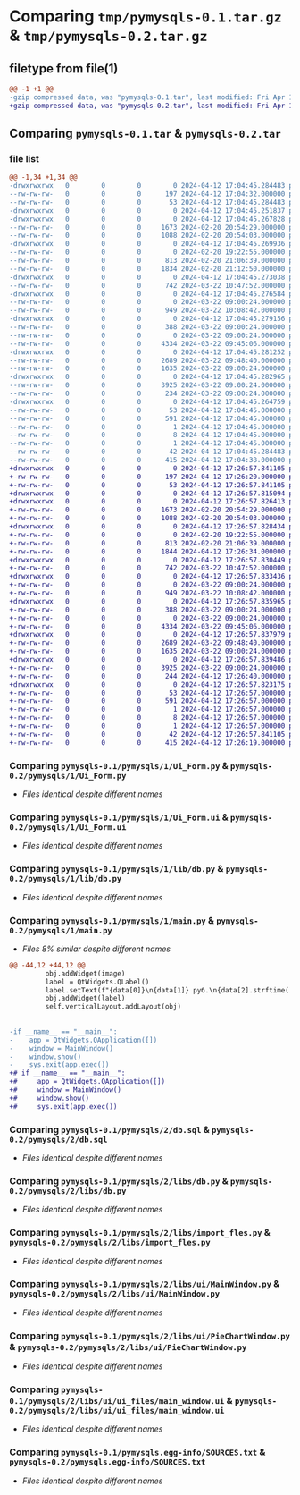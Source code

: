 # Comparing `tmp/pymysqls-0.1.tar.gz` & `tmp/pymysqls-0.2.tar.gz`

## filetype from file(1)

```diff
@@ -1 +1 @@
-gzip compressed data, was "pymysqls-0.1.tar", last modified: Fri Apr 12 17:04:45 2024, max compression
+gzip compressed data, was "pymysqls-0.2.tar", last modified: Fri Apr 12 17:26:57 2024, max compression
```

## Comparing `pymysqls-0.1.tar` & `pymysqls-0.2.tar`

### file list

```diff
@@ -1,34 +1,34 @@
-drwxrwxrwx   0        0        0        0 2024-04-12 17:04:45.284483 pymysqls-0.1/
--rw-rw-rw-   0        0        0      197 2024-04-12 17:04:32.000000 pymysqls-0.1/MANIFEST.in
--rw-rw-rw-   0        0        0       53 2024-04-12 17:04:45.284483 pymysqls-0.1/PKG-INFO
-drwxrwxrwx   0        0        0        0 2024-04-12 17:04:45.251837 pymysqls-0.1/pymysqls/
-drwxrwxrwx   0        0        0        0 2024-04-12 17:04:45.267828 pymysqls-0.1/pymysqls/1/
--rw-rw-rw-   0        0        0     1673 2024-02-20 20:54:29.000000 pymysqls-0.1/pymysqls/1/Ui_Form.py
--rw-rw-rw-   0        0        0     1088 2024-02-20 20:54:03.000000 pymysqls-0.1/pymysqls/1/Ui_Form.ui
-drwxrwxrwx   0        0        0        0 2024-04-12 17:04:45.269936 pymysqls-0.1/pymysqls/1/lib/
--rw-rw-rw-   0        0        0        0 2024-02-20 19:22:55.000000 pymysqls-0.1/pymysqls/1/lib/__init__.py
--rw-rw-rw-   0        0        0      813 2024-02-20 21:06:39.000000 pymysqls-0.1/pymysqls/1/lib/db.py
--rw-rw-rw-   0        0        0     1834 2024-02-20 21:12:50.000000 pymysqls-0.1/pymysqls/1/main.py
-drwxrwxrwx   0        0        0        0 2024-04-12 17:04:45.273038 pymysqls-0.1/pymysqls/2/
--rw-rw-rw-   0        0        0      742 2024-03-22 10:47:52.000000 pymysqls-0.1/pymysqls/2/db.sql
-drwxrwxrwx   0        0        0        0 2024-04-12 17:04:45.276584 pymysqls-0.1/pymysqls/2/libs/
--rw-rw-rw-   0        0        0        0 2024-03-22 09:00:24.000000 pymysqls-0.1/pymysqls/2/libs/__init__.py
--rw-rw-rw-   0        0        0      949 2024-03-22 10:08:42.000000 pymysqls-0.1/pymysqls/2/libs/db.py
-drwxrwxrwx   0        0        0        0 2024-04-12 17:04:45.279156 pymysqls-0.1/pymysqls/2/libs/enums/
--rw-rw-rw-   0        0        0      388 2024-03-22 09:00:24.000000 pymysqls-0.1/pymysqls/2/libs/enums/ImportType.py
--rw-rw-rw-   0        0        0        0 2024-03-22 09:00:24.000000 pymysqls-0.1/pymysqls/2/libs/enums/__init__.py
--rw-rw-rw-   0        0        0     4334 2024-03-22 09:45:06.000000 pymysqls-0.1/pymysqls/2/libs/import_fles.py
-drwxrwxrwx   0        0        0        0 2024-04-12 17:04:45.281252 pymysqls-0.1/pymysqls/2/libs/ui/
--rw-rw-rw-   0        0        0     2689 2024-03-22 09:48:40.000000 pymysqls-0.1/pymysqls/2/libs/ui/MainWindow.py
--rw-rw-rw-   0        0        0     1635 2024-03-22 09:00:24.000000 pymysqls-0.1/pymysqls/2/libs/ui/PieChartWindow.py
-drwxrwxrwx   0        0        0        0 2024-04-12 17:04:45.282965 pymysqls-0.1/pymysqls/2/libs/ui/ui_files/
--rw-rw-rw-   0        0        0     3925 2024-03-22 09:00:24.000000 pymysqls-0.1/pymysqls/2/libs/ui/ui_files/main_window.ui
--rw-rw-rw-   0        0        0      234 2024-03-22 09:00:24.000000 pymysqls-0.1/pymysqls/2/main.py
-drwxrwxrwx   0        0        0        0 2024-04-12 17:04:45.264759 pymysqls-0.1/pymysqls.egg-info/
--rw-rw-rw-   0        0        0       53 2024-04-12 17:04:45.000000 pymysqls-0.1/pymysqls.egg-info/PKG-INFO
--rw-rw-rw-   0        0        0      591 2024-04-12 17:04:45.000000 pymysqls-0.1/pymysqls.egg-info/SOURCES.txt
--rw-rw-rw-   0        0        0        1 2024-04-12 17:04:45.000000 pymysqls-0.1/pymysqls.egg-info/dependency_links.txt
--rw-rw-rw-   0        0        0        8 2024-04-12 17:04:45.000000 pymysqls-0.1/pymysqls.egg-info/requires.txt
--rw-rw-rw-   0        0        0        1 2024-04-12 17:04:45.000000 pymysqls-0.1/pymysqls.egg-info/top_level.txt
--rw-rw-rw-   0        0        0       42 2024-04-12 17:04:45.284483 pymysqls-0.1/setup.cfg
--rw-rw-rw-   0        0        0      415 2024-04-12 17:04:38.000000 pymysqls-0.1/setup.py
+drwxrwxrwx   0        0        0        0 2024-04-12 17:26:57.841105 pymysqls-0.2/
+-rw-rw-rw-   0        0        0      197 2024-04-12 17:26:20.000000 pymysqls-0.2/MANIFEST.in
+-rw-rw-rw-   0        0        0       53 2024-04-12 17:26:57.841105 pymysqls-0.2/PKG-INFO
+drwxrwxrwx   0        0        0        0 2024-04-12 17:26:57.815094 pymysqls-0.2/pymysqls/
+drwxrwxrwx   0        0        0        0 2024-04-12 17:26:57.826413 pymysqls-0.2/pymysqls/1/
+-rw-rw-rw-   0        0        0     1673 2024-02-20 20:54:29.000000 pymysqls-0.2/pymysqls/1/Ui_Form.py
+-rw-rw-rw-   0        0        0     1088 2024-02-20 20:54:03.000000 pymysqls-0.2/pymysqls/1/Ui_Form.ui
+drwxrwxrwx   0        0        0        0 2024-04-12 17:26:57.828434 pymysqls-0.2/pymysqls/1/lib/
+-rw-rw-rw-   0        0        0        0 2024-02-20 19:22:55.000000 pymysqls-0.2/pymysqls/1/lib/__init__.py
+-rw-rw-rw-   0        0        0      813 2024-02-20 21:06:39.000000 pymysqls-0.2/pymysqls/1/lib/db.py
+-rw-rw-rw-   0        0        0     1844 2024-04-12 17:26:34.000000 pymysqls-0.2/pymysqls/1/main.py
+drwxrwxrwx   0        0        0        0 2024-04-12 17:26:57.830449 pymysqls-0.2/pymysqls/2/
+-rw-rw-rw-   0        0        0      742 2024-03-22 10:47:52.000000 pymysqls-0.2/pymysqls/2/db.sql
+drwxrwxrwx   0        0        0        0 2024-04-12 17:26:57.833436 pymysqls-0.2/pymysqls/2/libs/
+-rw-rw-rw-   0        0        0        0 2024-03-22 09:00:24.000000 pymysqls-0.2/pymysqls/2/libs/__init__.py
+-rw-rw-rw-   0        0        0      949 2024-03-22 10:08:42.000000 pymysqls-0.2/pymysqls/2/libs/db.py
+drwxrwxrwx   0        0        0        0 2024-04-12 17:26:57.835965 pymysqls-0.2/pymysqls/2/libs/enums/
+-rw-rw-rw-   0        0        0      388 2024-03-22 09:00:24.000000 pymysqls-0.2/pymysqls/2/libs/enums/ImportType.py
+-rw-rw-rw-   0        0        0        0 2024-03-22 09:00:24.000000 pymysqls-0.2/pymysqls/2/libs/enums/__init__.py
+-rw-rw-rw-   0        0        0     4334 2024-03-22 09:45:06.000000 pymysqls-0.2/pymysqls/2/libs/import_fles.py
+drwxrwxrwx   0        0        0        0 2024-04-12 17:26:57.837979 pymysqls-0.2/pymysqls/2/libs/ui/
+-rw-rw-rw-   0        0        0     2689 2024-03-22 09:48:40.000000 pymysqls-0.2/pymysqls/2/libs/ui/MainWindow.py
+-rw-rw-rw-   0        0        0     1635 2024-03-22 09:00:24.000000 pymysqls-0.2/pymysqls/2/libs/ui/PieChartWindow.py
+drwxrwxrwx   0        0        0        0 2024-04-12 17:26:57.839486 pymysqls-0.2/pymysqls/2/libs/ui/ui_files/
+-rw-rw-rw-   0        0        0     3925 2024-03-22 09:00:24.000000 pymysqls-0.2/pymysqls/2/libs/ui/ui_files/main_window.ui
+-rw-rw-rw-   0        0        0      244 2024-04-12 17:26:40.000000 pymysqls-0.2/pymysqls/2/main.py
+drwxrwxrwx   0        0        0        0 2024-04-12 17:26:57.823175 pymysqls-0.2/pymysqls.egg-info/
+-rw-rw-rw-   0        0        0       53 2024-04-12 17:26:57.000000 pymysqls-0.2/pymysqls.egg-info/PKG-INFO
+-rw-rw-rw-   0        0        0      591 2024-04-12 17:26:57.000000 pymysqls-0.2/pymysqls.egg-info/SOURCES.txt
+-rw-rw-rw-   0        0        0        1 2024-04-12 17:26:57.000000 pymysqls-0.2/pymysqls.egg-info/dependency_links.txt
+-rw-rw-rw-   0        0        0        8 2024-04-12 17:26:57.000000 pymysqls-0.2/pymysqls.egg-info/requires.txt
+-rw-rw-rw-   0        0        0        1 2024-04-12 17:26:57.000000 pymysqls-0.2/pymysqls.egg-info/top_level.txt
+-rw-rw-rw-   0        0        0       42 2024-04-12 17:26:57.841105 pymysqls-0.2/setup.cfg
+-rw-rw-rw-   0        0        0      415 2024-04-12 17:26:19.000000 pymysqls-0.2/setup.py
```

### Comparing `pymysqls-0.1/pymysqls/1/Ui_Form.py` & `pymysqls-0.2/pymysqls/1/Ui_Form.py`

 * *Files identical despite different names*

### Comparing `pymysqls-0.1/pymysqls/1/Ui_Form.ui` & `pymysqls-0.2/pymysqls/1/Ui_Form.ui`

 * *Files identical despite different names*

### Comparing `pymysqls-0.1/pymysqls/1/lib/db.py` & `pymysqls-0.2/pymysqls/1/lib/db.py`

 * *Files identical despite different names*

### Comparing `pymysqls-0.1/pymysqls/1/main.py` & `pymysqls-0.2/pymysqls/1/main.py`

 * *Files 8% similar despite different names*

```diff
@@ -44,12 +44,12 @@
         obj.addWidget(image)
         label = QtWidgets.QLabel()
         label.setText(f"{data[0]}\n{data[1]} руб.\n{data[2].strftime('%H:%M:%S %d.%m.%y')}\nСтатус: {data[3]}")
         obj.addWidget(label)
         self.verticalLayout.addLayout(obj)
 
 
-if __name__ == "__main__":
-    app = QtWidgets.QApplication([])
-    window = MainWindow()
-    window.show()
-    sys.exit(app.exec())
+# if __name__ == "__main__":
+#     app = QtWidgets.QApplication([])
+#     window = MainWindow()
+#     window.show()
+#     sys.exit(app.exec())
```

### Comparing `pymysqls-0.1/pymysqls/2/db.sql` & `pymysqls-0.2/pymysqls/2/db.sql`

 * *Files identical despite different names*

### Comparing `pymysqls-0.1/pymysqls/2/libs/db.py` & `pymysqls-0.2/pymysqls/2/libs/db.py`

 * *Files identical despite different names*

### Comparing `pymysqls-0.1/pymysqls/2/libs/import_fles.py` & `pymysqls-0.2/pymysqls/2/libs/import_fles.py`

 * *Files identical despite different names*

### Comparing `pymysqls-0.1/pymysqls/2/libs/ui/MainWindow.py` & `pymysqls-0.2/pymysqls/2/libs/ui/MainWindow.py`

 * *Files identical despite different names*

### Comparing `pymysqls-0.1/pymysqls/2/libs/ui/PieChartWindow.py` & `pymysqls-0.2/pymysqls/2/libs/ui/PieChartWindow.py`

 * *Files identical despite different names*

### Comparing `pymysqls-0.1/pymysqls/2/libs/ui/ui_files/main_window.ui` & `pymysqls-0.2/pymysqls/2/libs/ui/ui_files/main_window.ui`

 * *Files identical despite different names*

### Comparing `pymysqls-0.1/pymysqls.egg-info/SOURCES.txt` & `pymysqls-0.2/pymysqls.egg-info/SOURCES.txt`

 * *Files identical despite different names*

